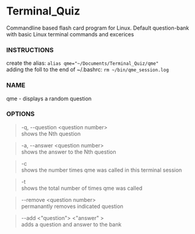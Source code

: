 # Terminal_Quiz
Commandline based flash card program for Linux. Default question-bank with basic Linux terminal commands and excerices

### INSTRUCTIONS
create the alias: `alias qme="~/Documents/Terminal_Quiz/qme"` \
adding the foll to the end of ~/.bashrc: `rm ~/bin/qme_session.log` 

### NAME 
qme - displays a random question
  
 ### OPTIONS 
 > -q, --question &lt;question number&gt; \
      shows the Nth question
      
  >-a, --answer &lt;question number&gt;\
      shows the answer to the Nth question
  
  >-c \
      shows the number times qme was called in this terminal session
  
  >-t \
      shows the total number of times qme was called
  
  >--remove &lt;question number&gt;\
      permanantly removes indicated question
  
  >--add &lt;"question"&gt;  &lt;"answer" &gt;\
      adds a question and answer to the bank
      
      
